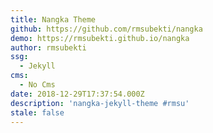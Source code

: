 ```yaml
---
title: Nangka Theme
github: https://github.com/rmsubekti/nangka
demo: https://rmsubekti.github.io/nangka
author: rmsubekti
ssg:
  - Jekyll
cms:
  - No Cms
date: 2018-12-29T17:37:54.000Z
description: 'nangka-jekyll-theme #rmsu'
stale: false
---
```

